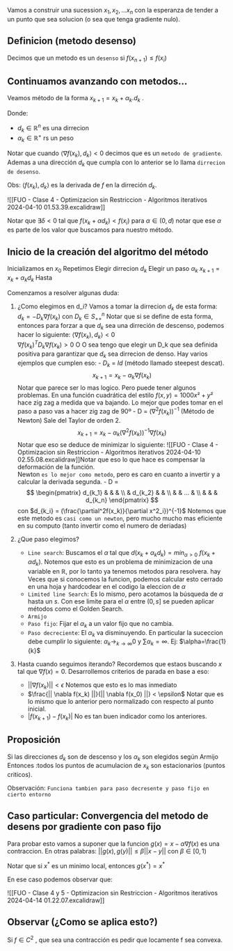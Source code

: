 
Vamos a construir una sucession $x_1, x_2, ... x_n$ con la esperanza de tender a un punto que sea solucion (o sea que tenga gradiente nulo).

## Definicion (metodo desenso)
Decimos que un metodo es un `desenso` si $f(x_{n+1}) \leq f(x_i)$ 


## Continuamos avanzando con metodos...
Veamos método de la forma $x_{k+1} = x_k + \alpha_k. d_k$ .  

Donde:
- $d_k \in \mathbb{R}^n$ es una dirrecion
- $\alpha_k \in \mathbb{R}^+$ rs un peso

Notar que cuando $\langle \nabla f(x_k), d_k\rangle < 0$ decimos que es un `metodo de gradiente`. 
Ademas a una dirección $d_k$ que cumpla con lo anterior se lo llama `dirrecion de desenso`. 

Obs: $\langle f(x_k), d_k\rangle$ es la derivada de $f$ en la dirreción $d_k$.

![[FUO - Clase 4 - Optimizacion sin Restriccion - Algoritmos iterativos 2024-04-10 01.53.39.excalidraw]]



Notar que $\exists \delta < 0$ tal que $f(x_k + \alpha d_k) < f(x_i)$ para $\alpha \in (0,d)$ notar que ese $\alpha$ es parte de los valor que buscamos para nuestro método.


## Inicio de la creación del algoritmo del método

Inicializamos en $x_0$
Repetimos
	Elegir dirrecion $d_k$
	Elegir un paso $\alpha_k$
	$x_{k+1} = x_k + \alpha_k  d_k$
Hasta

Comenzamos a resolver algunas duda:
1) ¿Como elegimos en d_i?
		Vamos a tomar la dirrecion $d_k$ de esta forma:
			$d_k = - D_k \nabla f(x_k)$ con $D_k \in S^n_{++}$
		Notar que si se define de esta forma, entonces para forzar a que $d_k$ sea una dirreción de descenso, podemos hacer lo siguiente:
			$\langle \nabla f(x_k), d_k \rangle < 0$	
			$\nabla f(x_k) ^T D_k \nabla f(x_k) > 0$ O 
			O sea tengo que elegir un D_k que sea definida positiva para garantizar que $d_k$ sea dirrecion de denso. 
		Hay varios ejemplos que cumplen eso:
			- $D_k$ = $Id$ (método llamado steepest descat). 			$$x_{k+1} = x_k - \alpha_k \nabla f(x_k)$$
				Notar que parece ser lo mas logico. Pero puede tener algunos problemas. 
				En una función cuadrática del estilo $f(x,y) = 1000x² + y²$ hace zig zag a medida que va bajando. Lo mejor que podes tomar en el paso a paso vas a hacer zig zag de 90º
			- D = $(\nabla ^2 f(x_k)) ^{-1}$ (Método de Newton) Sale del Taylor de orden 2. 
				$$x_{k+1} = x_k - \alpha_k (\nabla ^2 f(x_k))^{-1}\nabla f (x_k)$$
				Notar que eso se deduce de minimizar lo siguiente:
				![[FUO - Clase 4 - Optimizacion sin Restriccion - Algoritmos iterativos 2024-04-10 02.55.08.excalidraw]]Notar que eso lo que hace es compensar la deformación de la función.  
				Newton `es lo mejor como metodo`, pero es caro en cuanto a invertir y a calcular la derivada segunda.
			- D = $$
\begin{pmatrix}
d_{k_1} &  &  &  \\
 & d_{k_2} &  &  \\
 &  & ... &  \\
 &  &  & d_{k_n}
\end{pmatrix}
$$ con $d_{k_i} = (\frac{\partial^2f(x_k)}{\partial x^2_i})^{-1}$ 
				Notemos que este metodo es `casi como un newton`, pero mucho mucho mas eficiente en su computo (tanto invertir como el numero de deriadas)

2) ¿Que paso elegimos?
	- `Line search`:  Buscamos el $\alpha$ tal que $d(x_k + \alpha_k d_k) = min_{\alpha > 0} \text{ } f(x_k + \alpha d_k)$. Notemos que esto es un problema de minimizacion de una variable en $\mathbb{R}$, por lo tanto ya tenemos metodos para resolvera.
			hay Veces que si conocemos la funcion, podemos calcular esto cerrado en una hoja y hardcodear en el codigo la eleccion de $\alpha$ 
	- `Limited line Search`: Es lo mismo, pero acotamos la búsqueda de $\alpha$ hasta un $s$. Con ese limite para el $\alpha$ entre $(0,s]$ se pueden aplicar métodos como el Golden Search. 
	- `Armijo`
	- `Paso fijo`: Fijar el $\alpha_k$ a un valor fijo que no cambia.
	- `Paso decreciente`: El $\alpha_k$ va disminuyendo. En particular la suceccion debe cumplir lo siguiente: $\alpha_k \rightarrow_{k \rightarrow  \infty } 0$ y $\sum \alpha_k = \infty$.
		Ej: $\alpha=\frac{1}{k}$ 
3) Hasta cuando seguimos iterando?
		Recordemos que estaos buscando $x$ tal que $\nabla f(x) = 0$. Desarrollemos criterios de parada en base a eso:
	- $|| \nabla f(x_k) || < \epsilon$ Notemos que esto es lo mas inmediato
	- $\frac{|| \nabla f(x_k) ||}{|| \nabla f(x_0) ||} < \epsilon$ Notar que es lo mismo que lo anterior pero normalizado con respecto al punto inicial.
	- $|f(x_{k+1}) - f(x_k)|$ No es tan buen indicador como los anteriores.

		
		
		
	
## Proposición
Si las direcciones $d_k$ son de descenso y los $\alpha_k$ son elegidos según Armijo
Entonces :todos los puntos de acumulacion de $x_k$ son estacionarios (puntos criticos).

Observación: `Funciona tambien para paso decresente y paso fijo en cierto entorno`


## Caso particular: Convergencia del metodo de desens por gradiente con paso fijo

Para probar esto vamos a suponer que la funcion $g(x) = x - \alpha \nabla f(x)$ es una contraccion. 
En otras palabras: $||g(x), g(y)|| \leq  \beta || x-y ||$ con $\beta \in [0,1)$

Notar que si $x^*$ es un minimo local, entonces $g(x^*) = x^*$ 

En ese caso podemos observar que: 

![[FUO - Clase 4 y 5 - Optimizacion sin Restriccion - Algoritmos iterativos 2024-04-14 01.22.07.excalidraw]]



## Observar (¿Como se aplica esto?)
Si $f \in C^2$ , que sea una contracción es pedir que locamente f sea convexa. 